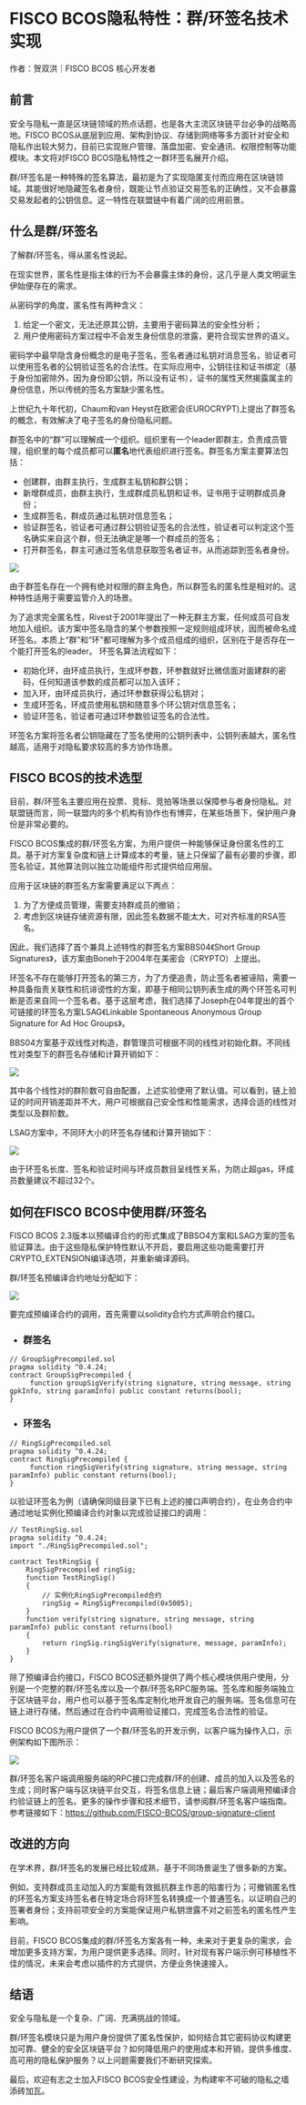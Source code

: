 # FISCO BCOS隐私特性：群/环签名技术实现

作者：贺双洪｜FISCO BCOS 核心开发者

## 前言

安全与隐私一直是区块链领域的热点话题，也是各大主流区块链平台必争的战略高地。FISCO BCOS从底层到应用、架构到协议、存储到网络等多方面针对安全和隐私作出较大努力，目前已实现账户管理、落盘加密、安全通讯、权限控制等功能模块。本文将对FISCO BCOS隐私特性之一群环签名展开介绍。

群/环签名是一种特殊的签名算法，最初是为了实现隐匿支付而应用在区块链领域。其能很好地隐藏签名者身份，既能让节点验证交易签名的正确性，又不会暴露交易发起者的公钥信息。这一特性在联盟链中有着广阔的应用前景。

## 什么是群/环签名

了解群/环签名，得从匿名性说起。

在现实世界，匿名性是指主体的行为不会暴露主体的身份，这几乎是人类文明诞生伊始便存在的需求。

从密码学的角度，匿名性有两种含义：

1. 给定一个密文，无法还原其公钥，主要用于密码算法的安全性分析；
2.  用户使用密码方案过程中不会发生身份信息的泄露，更符合现实世界的语义。

密码学中最早隐含身份概念的是电子签名，签名者通过私钥对消息签名，验证者可以使用签名者的公钥验证签名的合法性。在实际应用中，公钥往往和证书绑定（基于身份加密除外，因为身份即公钥，所以没有证书），证书的属性天然揭露属主的身份信息，所以传统的签名方案缺少匿名性。

上世纪九十年代初，Chaum和van Heyst在欧密会(EUROCRYPT)上提出了群签名的概念，有效解决了电子签名的身份隐私问题。

群签名中的“群”可以理解成一个组织。组织里有一个leader即群主，负责成员管理，组织里的每个成员都可以**匿名**地代表组织进行签名。群签名方案主要算法包括：

- 创建群，由群主执行，生成群主私钥和群公钥；
- 新增群成员，由群主执行，生成群成员私钥和证书，证书用于证明群成员身份；
- 生成群签名，群成员通过私钥对信息签名；
- 验证群签名，验证者可通过群公钥验证签名的合法性，验证者可以判定这个签名确实来自这个群，但无法确定是哪一个群成员的签名；
- 打开群签名，群主可通过签名信息获取签名者证书，从而追踪到签名者身份。

![](../../../../images/articles/3801/IMG_4942.PNG)

由于群签名存在一个拥有绝对权限的群主角色，所以群签名的匿名性是相对的。这种特性适用于需要监管介入的场景。

为了追求完全匿名性，Rivest于2001年提出了一种无群主方案，任何成员可自发地加入组织。该方案中签名隐含的某个参数按照一定规则组成环状，因而被命名成环签名。本质上“群”和“环”都可理解为多个成员组成的组织，区别在于是否存在一个能打开签名的leader。
环签名算法流程如下：

- 初始化环，由环成员执行，生成环参数，环参数就好比微信面对面建群的密码，任何知道该参数的成员都可以加入该环；
- 加入环，由环成员执行，通过环参数获得公私钥对；
- 生成环签名，环成员使用私钥和随意多个环公钥对信息签名；
- 验证环签名，验证者可通过环参数验证签名的合法性。

环签名方案将签名者公钥隐藏在了签名使用的公钥列表中，公钥列表越大，匿名性越高，适用于对隐私要求较高的多方协作场景。

## FISCO BCOS的技术选型

目前，群/环签名主要应用在投票、竞标、竞拍等场景以保障参与者身份隐私。对联盟链而言，同一联盟内的多个机构有协作也有博弈，在某些场景下，保护用户身份是非常必要的。

FISCO BCOS集成的群/环签名方案，为用户提供一种能够保证身份匿名性的工具。基于对方案复杂度和链上计算成本的考量，链上只保留了最有必要的步骤，即签名验证，其他算法则以独立功能组件形式提供给应用层。

应用于区块链的群签名方案需要满足以下两点：

1. 为了方便成员管理，需要支持群成员的撤销；
2. 考虑到区块链存储资源有限，因此签名数据不能太大，可对齐标准的RSA签名。

因此，我们选择了首个兼具上述特性的群签名方案BBS04《Short Group Signatures》，该方案由Boneh于2004年在美密会（CRYPTO）上提出。

环签名不存在能够打开签名的第三方，为了方便追责，防止签名者被诬陷，需要一种具备指责关联性和抗诽谤性的方案，即基于相同公钥列表生成的两个环签名可判断是否来自同一个签名者。基于这层考虑，我们选择了Joseph在04年提出的首个可链接的环签名方案LSAG《Linkable Spontaneous Anonymous Group Signature for Ad Hoc Groups》。

BBS04方案基于双线性对构造，群管理员可根据不同的线性对初始化群。不同线性对类型下的群签名存储和计算开销如下：

![](../../../../images/articles/3801/IMG_4943.PNG)

其中各个线性对的群阶数可自由配置，上述实验使用了默认值。可以看到，链上验证的时间开销差距并不大，用户可根据自己安全性和性能需求，选择合适的线性对类型以及群阶数。

LSAG方案中，不同环大小的环签名存储和计算开销如下：

![](../../../../images/articles/3801/IMG_4944.PNG)

由于环签名长度、签名和验证时间与环成员数目呈线性关系，为防止超gas，环成员数量建议不超过32个。

## 如何在FISCO BCOS中使用群/环签名

FISCO BCOS 2.3版本以预编译合约的形式集成了BBSO4方案和LSAG方案的签名验证算法。由于这些隐私保护特性默认不开启，要启用这些功能需要打开CRYPTO_EXTENSION编译选项，并重新编译源码。

群/环签名预编译合约地址分配如下：

![](../../../../images/articles/3801/IMG_4945.PNG)

要完成预编译合约的调用，首先需要以solidity合约方式声明合约接口。

- ### 群签名

```
// GroupSigPrecompiled.sol
pragma solidity ^0.4.24;
contract GroupSigPrecompiled {
     function groupSigVerify(string signature, string message, string gpkInfo, string paramInfo) public constant returns(bool);
}
```

- ### 环签名

```
// RingSigPrecompiled.sol
pragma solidity ^0.4.24;
contract RingSigPrecompiled {
     function ringSigVerify(string signature, string message, string paramInfo) public constant returns(bool);
}
```

以验证环签名为例（请确保同级目录下已有上述的接口声明合约），在业务合约中通过地址实例化预编译合约对象以完成验证接口的调用：

```
// TestRingSig.sol
pragma solidity ^0.4.24;
import "./RingSigPrecompiled.sol";

contract TestRingSig {
    RingSigPrecompiled ringSig;
    function TestRingSig() 
    {
        // 实例化RingSigPrecompiled合约
        ringSig = RingSigPrecompiled(0x5005); 
    }
    function verify(string signature, string message, string paramInfo) public constant returns(bool) 
    {
        return ringSig.ringSigVerify(signature, message, paramInfo);
    }
}
```

除了预编译合约接口，FISCO BCOS还额外提供了两个核心模块供用户使用，分别是一个完整的群/环签名库以及一个群/环签名RPC服务端。签名库和服务端独立于区块链平台，用户也可以基于签名库定制化地开发自己的服务端。签名信息可在链上进行存储，然后通过在合约中调用验证接口，完成签名合法性的验证。

FISCO BCOS为用户提供了一个群/环签名的开发示例，以客户端为操作入口，示例架构如下图所示：

![](../../../../images/articles/3801/IMG_4946.PNG)

群/环签名客户端调用服务端的RPC接口完成群/环的创建、成员的加入以及签名的生成；同时客户端与区块链平台交互，将签名信息上链；最后客户端调用预编译合约验证链上的签名。更多的操作步骤和技术细节，请参阅群/环签名客户端指南。参考链接如下：https://github.com/FISCO-BCOS/group-signature-client

## 改进的方向

在学术界，群/环签名的发展已经比较成熟，基于不同场景诞生了很多新的方案。

例如，支持群成员主动加入的方案能有效抵抗群主作恶的陷害行为；可撤销匿名性的环签名方案支持签名者在特定场合将环签名转换成一个普通签名，以证明自己的签署者身份；支持前项安全的方案能保证用户私钥泄露不对之前签名的匿名性产生影响。

目前，FISCO BCOS集成的群/环签名方案各有一种，未来对于更复杂的需求，会增加更多支持方案，为用户提供更多选择。同时，针对现有客户端示例可移植性不佳的情况，未来会考虑以插件的方式提供，方便业务快速接入。

## 结语

安全与隐私是一个复杂、广阔、充满挑战的领域。

群/环签名模块只是为用户身份提供了匿名性保护，如何结合其它密码协议构建更加可靠、健全的安全区块链平台？如何降低用户的使用成本和开销，提供多维度、高可用的隐私保护服务？以上问题需要我们不断研究探索。

最后，欢迎有志之士加入FISCO BCOS安全性建设，为构建牢不可破的隐私之墙添砖加瓦。